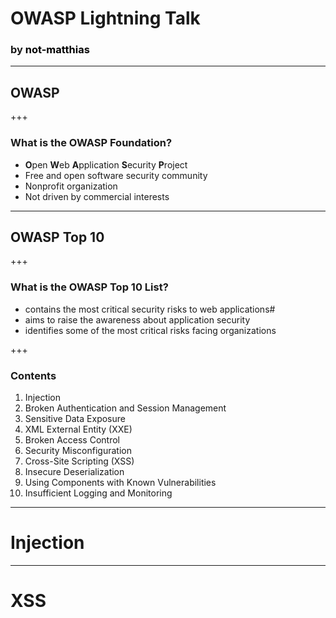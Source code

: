 
[//]: # (Topics:)
[//]: # (What is OWASP?)
[//]: # (OWASP Top 10)
[//]: # (Injection)
[//]: # (XSS)



# OWASP Lightning Talk
### by <a href="https://github.com/not-matthias" style="text-decoration:none; color: black">not-matthias</a>

---

## OWASP

+++ 

### What is the OWASP Foundation?

- **O**pen **W**eb **A**pplication **S**ecurity **P**roject
- Free and open software security community
- Nonprofit organization
- Not driven by commercial interests

--- 

## OWASP Top 10

+++

### What is the OWASP Top 10 List?

- contains the most critical security risks to web applications#
- aims to raise the awareness about application security
- identifies some of the most critical risks facing organizations

+++

### Contents

1. Injection
2. Broken Authentication and Session Management
3. Sensitive Data Exposure
4. XML External Entity (XXE)
5. Broken Access Control
6. Security Misconfiguration
7. Cross-Site Scripting (XSS)
8. Insecure Deserialization
9. Using Components with Known Vulnerabilities
10. Insufficient Logging and Monitoring

--- 

# Injection



--- 

# XSS


